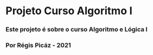 # Projeto Curso Algoritmo I

### Este projeto é sobre o curso Algoritmo e Lógica I

### Por Régis Picáz - 2021